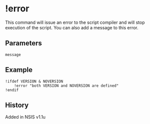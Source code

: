 # !error

This command will issue an error to the script compiler and will stop execution of the script. You can also add a message to this error.

## Parameters

    message

## Example

    !ifdef VERSION & NOVERSION
        !error "both VERSION and NOVERSION are defined"
    !endif

## History

Added in NSIS v1.1u
